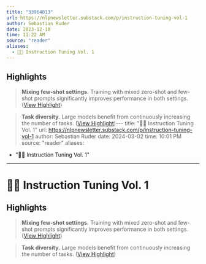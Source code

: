 ```yaml
---
title: "33964013"
url: https://nlpnewsletter.substack.com/p/instruction-tuning-vol-1
author: Sebastian Ruder
date: 2023-12-10
time: 11:22 AM
source: "reader"
aliases:
  - 🧑‍🏫 Instruction Tuning Vol. 1
---
```

## Highlights
> **Mixing few-shot settings.** Training with mixed zero-shot and few-shot prompts significantly improves performance in both settings. ([View Highlight](https://read.readwise.io/read/01heq0trjxt91cxmw5e987wawq))

> **Task diversity.** Large models benefit from continuously increasing the number of tasks. ([View Highlight](https://read.readwise.io/read/01heq0txs09hp4g4y9rxj8342p))---
title: "🧑‍🏫 Instruction Tuning Vol. 1"
url: https://nlpnewsletter.substack.com/p/instruction-tuning-vol-1
author: Sebastian Ruder
date: 2024-03-02
time: 10:01 PM
source: "reader"
aliases:
  - "🧑‍🏫 Instruction Tuning Vol. 1"
---
# 🧑‍🏫 Instruction Tuning Vol. 1

## Highlights
> **Mixing few-shot settings.** Training with mixed zero-shot and few-shot prompts significantly improves performance in both settings. ([View Highlight](https://read.readwise.io/read/01heq0trjxt91cxmw5e987wawq))

> **Task diversity.** Large models benefit from continuously increasing the number of tasks. ([View Highlight](https://read.readwise.io/read/01heq0txs09hp4g4y9rxj8342p))

